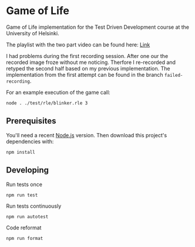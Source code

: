 # Game of Life

Game of Life implementation for the Test Driven Development course at the University of Helsinki.

The playlist with the two part video can be found here: [Link](https://www.youtube.com/playlist?list=PL9ZVa_cTlhnjB_qiIJCYW1PDUYEQbZ_4N)

I had problems during the first recording session. After one our the recorded image froze without me noticing. Therfore I re-recorded and retyped the second half based on my previous implementation.
The implementation from the first attempt can be found in the branch `failed-recording`.

For an example execution of the game call:

```
node . ./test/rle/blinker.rle 3
```
## Prerequisites

You'll need a recent [Node.js](https://nodejs.org/) version. Then download this project's dependencies with:

    npm install

## Developing

Run tests once

    npm run test

Run tests continuously

    npm run autotest

Code reformat

    npm run format

